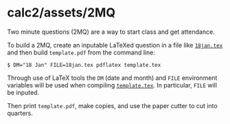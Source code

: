 # calc2/assets/2MQ

Two minute questions (2MQ) are a way to start class and get attendance.

To build a 2MQ, create an inputable LaTeXed question in a file like [`18jan.tex`](18jan.tex) and then build `template.pdf` from the command line:

    $ DM="18 Jan" FILE=18jan.tex pdflatex template.tex

Through use of LaTeX tools the `DM` (date and month) and `FILE` environment variables will be used when compiling [`template.tex`](template.tex).  In particular, `FILE` will be inputed.

Then print `template.pdf`, make copies, and use the paper cutter to cut into quarters.
